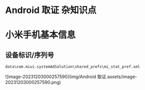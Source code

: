 # Android 取证 杂知识点

# 小米手机基本信息

## 设备标识/序列号

`data\com.miui.systemAdSolution\shared_prefs\mi_stat_pref.xml`

![image-20231203000257590](img/Android 取证.assets/image-20231203000257590.png)